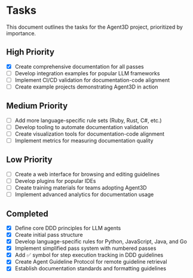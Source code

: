 # Tasks

This document outlines the tasks for the Agent3D project, prioritized by importance.

## High Priority

- [x] Create comprehensive documentation for all passes
- [ ] Develop integration examples for popular LLM frameworks
- [ ] Implement CI/CD validation for documentation-code alignment
- [ ] Create example projects demonstrating Agent3D in action

## Medium Priority

- [ ] Add more language-specific rule sets (Ruby, Rust, C#, etc.)
- [ ] Develop tooling to automate documentation validation
- [ ] Create visualization tools for documentation-code alignment
- [ ] Implement metrics for measuring documentation quality

## Low Priority

- [ ] Create a web interface for browsing and editing guidelines
- [ ] Develop plugins for popular IDEs
- [ ] Create training materials for teams adopting Agent3D
- [ ] Implement advanced analytics for documentation usage

## Completed

- [x] Define core DDD principles for LLM agents
- [x] Create initial pass structure
- [x] Develop language-specific rules for Python, JavaScript, Java, and Go
- [x] Implement simplified pass system with numbered passes
- [x] Add ✅ symbol for step execution tracking in DDD guidelines
- [x] Create Agent Guideline Protocol for remote guideline retrieval
- [x] Establish documentation standards and formatting guidelines
